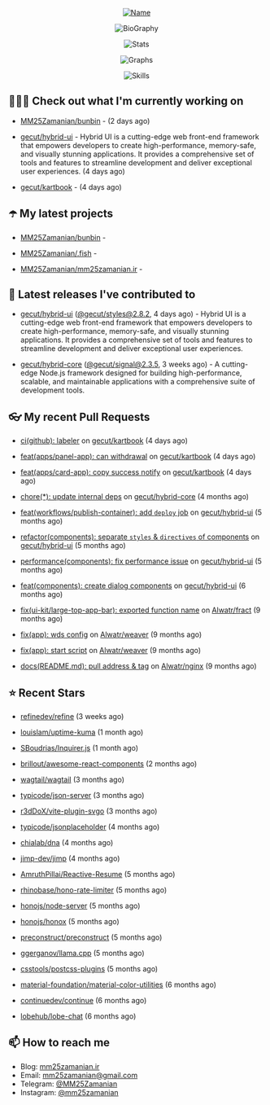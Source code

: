 <p align="center">
  <a href="https://github.com/MM25Zamanian">
    <img
      src="https://readme-typing-svg.demolab.com?font=Comic+Neue&weight=800&size=30&duration=4000&pause=1000&color=04F759&center=true&vCenter=true&multiline=true&repeat=false&width=462&lines=S.+MohammadMahdi+Zamanian"
      alt="Name"
    />
  </a>
</p>

<p align="center">
  <img
    src="https://readme-typing-svg.demolab.com?font=Comic+Neue&duration=4000&pause=1000&color=04F759&center=true&vCenter=true&lines=Junior+Full-Stack+Developer;Focusing+on+Front-End+With+Best+Practice;Trying+to+Learn+SW+Architecture+Patterns"
    alt="BioGraphy"
  />
</p>

<p align="center">
  <img src="https://streak-stats.demolab.com/?user=MM25Zamanian&hide_border=true&border_radius=0&date_format=j%20M%5B%20Y%5D&mode=weekly&card_width=400&background=000802&sideLabels=04F759&dates=04F759&sideNums=04F759&currStreakNum=04F759&ring=04F759&currStreakLabel=04F759&fire=EB4705&hide_longest_streak=true" alt="Stats" />
</p>

<p align="center">
  <img
    src="https://github-readme-activity-graph.vercel.app/graph?username=MM25Zamanian&bg_color=000802&color=04F759&line=04F759&point=ffffff&area=true&hide_border=true"
    alt="Graphs"
  />
</p>

<p align="center">
  <img
    src="https://skillicons.dev/icons?i=androidstudio,arduino,bash,bootstrap,cpp,ts,codepen,css,django,docker,figma,linux,lit,md,mongodb,nginx,nodejs,py,vscode,vite&perline=10"
    alt="Skills"
  />
</p>


## 👨🏻‍💻 Check out what I'm currently working on



- [MM25Zamanian/bunbin](https://github.com/MM25Zamanian/bunbin) -  (2 days ago)

- [gecut/hybrid-ui](https://github.com/gecut/hybrid-ui) - Hybrid UI is a cutting-edge web front-end framework that empowers developers to create high-performance, memory-safe, and visually stunning applications. It provides a comprehensive set of tools and features to streamline development and deliver exceptional user experiences. (4 days ago)

- [gecut/kartbook](https://github.com/gecut/kartbook) -  (4 days ago)

## ☂️ My latest projects



- [MM25Zamanian/bunbin](https://github.com/MM25Zamanian/bunbin) - 

- [MM25Zamanian/.fish](https://github.com/MM25Zamanian/.fish) - 

- [MM25Zamanian/mm25zamanian.ir](https://github.com/MM25Zamanian/mm25zamanian.ir) - 

## 🎉 Latest releases I've contributed to



- [gecut/hybrid-ui](https://github.com/gecut/hybrid-ui) ([@gecut/styles@2.8.2](https://github.com/gecut/hybrid-ui/releases/tag/%40gecut/styles%402.8.2), 4 days ago) - Hybrid UI is a cutting-edge web front-end framework that empowers developers to create high-performance, memory-safe, and visually stunning applications. It provides a comprehensive set of tools and features to streamline development and deliver exceptional user experiences.

- [gecut/hybrid-core](https://github.com/gecut/hybrid-core) ([@gecut/signal@2.3.5](https://github.com/gecut/hybrid-core/releases/tag/%40gecut/signal%402.3.5), 3 weeks ago) - A cutting-edge Node.js framework designed for building high-performance, scalable, and maintainable applications with a comprehensive suite of development tools.

## 👓 My recent Pull Requests



- [ci(github): labeler](https://github.com/gecut/kartbook/pull/203) on [gecut/kartbook](https://github.com/gecut/kartbook) (4 days ago)

- [feat(apps/panel-app): can withdrawal](https://github.com/gecut/kartbook/pull/202) on [gecut/kartbook](https://github.com/gecut/kartbook) (4 days ago)

- [feat(apps/card-app): copy success notify](https://github.com/gecut/kartbook/pull/201) on [gecut/kartbook](https://github.com/gecut/kartbook) (4 days ago)

- [chore(*): update internal deps](https://github.com/gecut/hybrid-core/pull/112) on [gecut/hybrid-core](https://github.com/gecut/hybrid-core) (4 months ago)

- [feat(workflows/publish-container): add `deploy` job](https://github.com/gecut/hybrid-ui/pull/85) on [gecut/hybrid-ui](https://github.com/gecut/hybrid-ui) (5 months ago)

- [refactor(components): separate `styles` &amp; `directives` of components](https://github.com/gecut/hybrid-ui/pull/83) on [gecut/hybrid-ui](https://github.com/gecut/hybrid-ui) (5 months ago)

- [performance(components): fix performance issue](https://github.com/gecut/hybrid-ui/pull/58) on [gecut/hybrid-ui](https://github.com/gecut/hybrid-ui) (5 months ago)

- [feat(components): create dialog components](https://github.com/gecut/hybrid-ui/pull/26) on [gecut/hybrid-ui](https://github.com/gecut/hybrid-ui) (6 months ago)

- [fix(ui-kit/large-top-app-bar): exported function name](https://github.com/Alwatr/fract/pull/155) on [Alwatr/fract](https://github.com/Alwatr/fract) (9 months ago)

- [fix(app): wds config](https://github.com/Alwatr/weaver/pull/48) on [Alwatr/weaver](https://github.com/Alwatr/weaver) (9 months ago)

- [fix(app): start script](https://github.com/Alwatr/weaver/pull/47) on [Alwatr/weaver](https://github.com/Alwatr/weaver) (9 months ago)

- [docs(README.md): pull address &amp; tag](https://github.com/Alwatr/nginx/pull/21) on [Alwatr/nginx](https://github.com/Alwatr/nginx) (9 months ago)

## ⭐ Recent Stars



- [refinedev/refine](https://github.com/refinedev/refine) (3 weeks ago)

- [louislam/uptime-kuma](https://github.com/louislam/uptime-kuma) (1 month ago)

- [SBoudrias/Inquirer.js](https://github.com/SBoudrias/Inquirer.js) (1 month ago)

- [brillout/awesome-react-components](https://github.com/brillout/awesome-react-components) (2 months ago)

- [wagtail/wagtail](https://github.com/wagtail/wagtail) (3 months ago)

- [typicode/json-server](https://github.com/typicode/json-server) (3 months ago)

- [r3dDoX/vite-plugin-svgo](https://github.com/r3dDoX/vite-plugin-svgo) (3 months ago)

- [typicode/jsonplaceholder](https://github.com/typicode/jsonplaceholder) (4 months ago)

- [chialab/dna](https://github.com/chialab/dna) (4 months ago)

- [jimp-dev/jimp](https://github.com/jimp-dev/jimp) (4 months ago)

- [AmruthPillai/Reactive-Resume](https://github.com/AmruthPillai/Reactive-Resume) (5 months ago)

- [rhinobase/hono-rate-limiter](https://github.com/rhinobase/hono-rate-limiter) (5 months ago)

- [honojs/node-server](https://github.com/honojs/node-server) (5 months ago)

- [honojs/honox](https://github.com/honojs/honox) (5 months ago)

- [preconstruct/preconstruct](https://github.com/preconstruct/preconstruct) (5 months ago)

- [ggerganov/llama.cpp](https://github.com/ggerganov/llama.cpp) (5 months ago)

- [csstools/postcss-plugins](https://github.com/csstools/postcss-plugins) (5 months ago)

- [material-foundation/material-color-utilities](https://github.com/material-foundation/material-color-utilities) (6 months ago)

- [continuedev/continue](https://github.com/continuedev/continue) (6 months ago)

- [lobehub/lobe-chat](https://github.com/lobehub/lobe-chat) (6 months ago)

## 📫 How to reach me

- Blog: [mm25zamanian.ir](https://mm25zamanian.ir)
- Email: [mm25zamanian@gmail.com](mailto://mm25zamanian@gmail.com)
- Telegram: [@MM25Zamanian](https://t.me/MM25Zamanian)
- Instagram: [@mm25zamanian](https://instagram.com/mm25zamanian)
